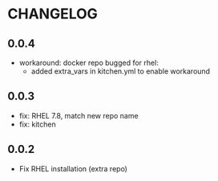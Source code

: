 # CHANGELOG

## 0.0.4

* workaround: docker repo bugged for rhel:
  * added extra_vars in kitchen.yml to enable workaround

## 0.0.3

* fix: RHEL 7.8, match new repo name
* fix: kitchen

## 0.0.2

* Fix RHEL installation (extra repo)
